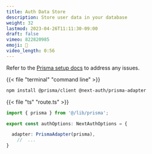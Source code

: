 ```yaml
---
title: Auth Data Store
description: Store user data in your database
weight: 32
lastmod: 2023-04-26T11:11:30-09:00
draft: false
vimeo: 822820985
emoji: 💽
video_length: 0:56
---
```


Refer to the [Prisma setup docs](https://authjs.dev/reference/adapter/prisma) to address any issues. 


{{< file "terminal" "command line" >}}
```bash
npm install @prisma/client @next-auth/prisma-adapter
```

{{< file "ts" "route.ts" >}}
```typescript
import { prisma } from '@/lib/prisma';

export const authOptions: NextAuthOptions = {

  adapter: PrismaAdapter(prisma),
    //  ...
}
```